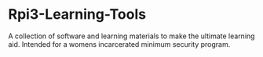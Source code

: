 # Rpi3-Learning-Tools
A collection of software and learning materials to make the ultimate learning aid.  Intended for a womens incarcerated minimum security program.  
